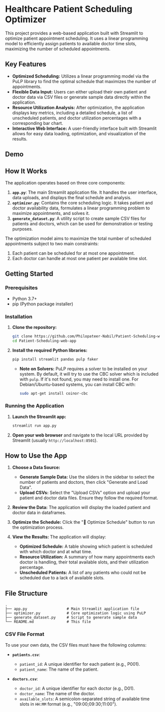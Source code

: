 # Healthcare Patient Scheduling Optimizer

This project provides a web-based application built with Streamlit to optimize patient appointment scheduling. It uses a linear programming model to efficiently assign patients to available doctor time slots, maximizing the number of scheduled appointments.

## Key Features

  * **Optimized Scheduling:** Utilizes a linear programming model via the PuLP library to find the optimal schedule that maximizes the number of appointments.
  * **Flexible Data Input:** Users can either upload their own patient and doctor data via CSV files or generate sample data directly within the application.
  * **Resource Utilization Analysis:** After optimization, the application displays key metrics, including a detailed schedule, a list of unscheduled patients, and doctor utilization percentages with a corresponding bar chart.
  * **Interactive Web Interface:** A user-friendly interface built with Streamlit allows for easy data loading, optimization, and visualization of the results.

## Demo

## How It Works

The application operates based on three core components:

1.  **`app.py`**: The main Streamlit application file. It handles the user interface, data uploads, and displays the final schedule and analysis.
2.  **`optimizer.py`**: Contains the core scheduling logic. It takes patient and doctor availability data, formulates a linear programming problem to maximize appointments, and solves it.
3.  **`generate_dataset.py`**: A utility script to create sample CSV files for patients and doctors, which can be used for demonstration or testing purposes.

The optimization model aims to maximize the total number of scheduled appointments subject to two main constraints:

1.  Each patient can be scheduled for at most one appointment.
2.  Each doctor can handle at most one patient per available time slot.

## Getting Started

### Prerequisites

  * Python 3.7+
  * pip (Python package installer)

### Installation

1.  **Clone the repository:**

    ```bash
    git clone https://github.com/Philopateer-Nabil/Patient-Scheduling-web-app.git
    cd Patient-Scheduling-web-app
    ```

2.  **Install the required Python libraries:**

    ```bash
    pip install streamlit pandas pulp faker
    ```

      * **Note on Solvers:** PuLP requires a solver to be installed on your system. By default, it will try to use the CBC solver which is included with `pulp`. If it's not found, you may need to install one. For Debian/Ubuntu-based systems, you can install CBC with:
        ```bash
        sudo apt-get install coinor-cbc
        ```

### Running the Application

1.  **Launch the Streamlit app:**

    ```bash
    streamlit run app.py
    ```

2.  **Open your web browser** and navigate to the local URL provided by Streamlit (usually `http://localhost:8501`).

## How to Use the App

1.  **Choose a Data Source:**

      * **Generate Sample Data:** Use the sliders in the sidebar to select the number of patients and doctors, then click "Generate and Load Data".
      * **Upload CSVs:** Select the "Upload CSVs" option and upload your patient and doctor data files. Ensure they follow the required format.

2.  **Review the Data:** The application will display the loaded patient and doctor data in dataframes.

3.  **Optimize the Schedule:** Click the "🚀 Optimize Schedule" button to run the optimization process.

4.  **View the Results:** The application will display:

      * **Optimized Schedule:** A table showing which patient is scheduled with which doctor and at what time.
      * **Resource Utilization:** A summary of how many appointments each doctor is handling, their total available slots, and their utilization percentage.
      * **Unscheduled Patients:** A list of any patients who could not be scheduled due to a lack of available slots.

## File Structure

```
.
├── app.py                  # Main Streamlit application file
├── optimizer.py            # Core optimization logic using PuLP
├── generate_dataset.py     # Script to generate sample data
└── README.md               # This file
```

### CSV File Format

To use your own data, the CSV files must have the following columns:

  * **`patients.csv`**:

      * `patient_id`: A unique identifier for each patient (e.g., P001).
      * `patient_name`: The name of the patient.

  * **`doctors.csv`**:

      * `doctor_id`: A unique identifier for each doctor (e.g., D01).
      * `doctor_name`: The name of the doctor.
      * `available_slots`: A semicolon-separated string of available time slots in `HH:MM` format (e.g., "09:00;09:30;11:00").



